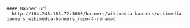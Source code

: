 
    #### Banner url
    - http://104.248.183.72:3000/banners/wikimedia-banners/wikimedia-banners_wikimedia-banners_repo-4-renamed
    